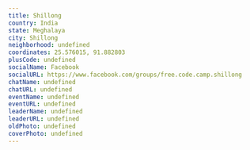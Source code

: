 ```yaml
---
title: Shillong
country: India
state: Meghalaya
city: Shillong
neighborhood: undefined
coordinates: 25.576015, 91.882803
plusCode: undefined
socialName: Facebook
socialURL: https://www.facebook.com/groups/free.code.camp.shillong
chatName: undefined
chatURL: undefined
eventName: undefined
eventURL: undefined
leaderName: undefined
leaderURL: undefined
oldPhoto: undefined
coverPhoto: undefined
---
```

